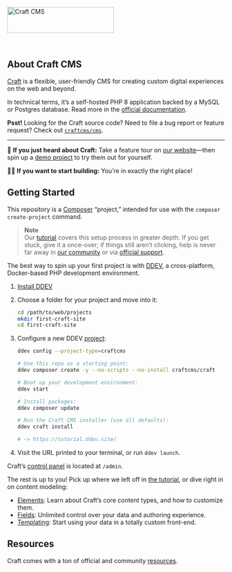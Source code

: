 <a href="https://craftcms.com/" rel="noopener" target="_blank"><img width="247" height="60" src="https://craftcms.com/craftcms.svg" alt="Craft CMS"></a>

<br>

## About Craft CMS

[Craft](https://craftcms.com/) is a flexible, user-friendly CMS for creating custom digital experiences on the web and beyond.

In technical terms, it’s a self-hosted PHP 8 application backed by a MySQL or Postgres database. Read more in the [official documentation](https://craftcms.com/docs).

__Psst!__ Looking for the Craft source code? Need to file a bug report or feature request? Check out [`craftcms/cms`](https://github.com/craftcms/cms).

---

:postal_horn: **If you just heard about Craft:** Take a feature tour on [our website](https://craftcms.com/features)—then spin up a [demo project](https://craftcms.com/demo) to try them out for yourself.

:construction_worker_woman: **If you want to start building:** You’re in exactly the right place!

## Getting Started

This repository is a [Composer](https://getcomposer.org/) “project,” intended for use with the `composer create-project` command.

> **Note**  
> Our [tutorial](https://craftcms.com/docs/getting-started-tutorial/) covers this setup process in greater depth. If you get stuck, give it a once-over; if things still aren’t clicking, help is never far away in [our community](https://craftcms.com/community) or via [official support](https://craftcms.com/support-services).

The best way to spin up your first project is with [DDEV](https://ddev.com/), a cross-platform, Docker-based PHP development environment.

1. [Install DDEV](https://ddev.readthedocs.io/en/latest/users/install/ddev-installation/)
2. Choose a folder for your project and move into it:
    ```bash
    cd /path/to/web/projects
    mkdir first-craft-site
    cd first-craft-site
    ```
3. Configure a new DDEV [project](https://ddev.readthedocs.io/en/latest/users/quickstart/#craft-cms):

    ```bash
    ddev config --project-type=craftcms

    # Use this repo as a starting point:
    ddev composer create -y --no-scripts --no-install craftcms/craft

    # Boot up your development environment:
    ddev start

    # Install packages:
    ddev composer update

    # Run the Craft CMS installer (use all defaults):
    ddev craft install

    # -> https://tutorial.ddev.site/
    ```

4. Visit the URL printed to your terminal, or run `ddev launch`.

Craft’s [control panel](https://craftcms.com/docs/getting-started-tutorial/configure/control-panel.html) is located at `/admin`.

The rest is up to you! Pick up where we left off in [the tutorial](https://craftcms.com/docs/getting-started-tutorial/configure/control-panel.html), or dive right in on content modeling:
- [Elements](https://craftcms.com/docs/4.x/elements.html): Learn about Craft’s core content types, and how to customize them.
- [Fields](https://craftcms.com/docs/4.x/fields.html): Unlimited control over your data and authoring experience.
- [Templating](https://craftcms.com/docs/4.x/dev/twig-primer.html): Start using your data in a totally custom front-end.

## Resources

Craft comes with a ton of official and community [resources](https://github.com/craftcms/cms#resources).
